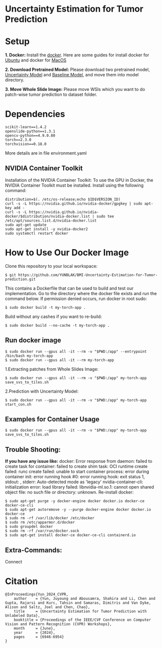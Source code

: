 # Uncertainty Estimation for Tumor Prediction

# Setup
**1. Docker:**
Install the [docker](https://www.docker.com/). Here are some guides for install docker for [Ubuntu](https://docs.docker.com/desktop/install/mac-install/) and docker for [MacOS](https://www.docker.com/)

**2. Download Pretrained Model:**
Please download two pretrained model, [Uncertainty Model](https://drive.google.com/file/d/1YlSQzmeggKB97pATNdlmeq6Q7PUr3EW-/view?usp=sharing) and [Baseline Model](https://drive.google.com/file/d/10H7Ce79zfb1b3tdX5dNexjIqKkCLtWzN/view?usp=sharing), and move them into model directory. 

**3. Move Whole Slide Image:**
Please move WSIs which you want to do patch-wise tumor prediction to dataset folder.

# Dependencies

    scikit-learn==1.4.2
    openslide-python==1.3.1
    opencv-python==4.9.0.80
    torch==2.3.0
    torchvision==0.18.0


More details are in file environment.yaml

## NVIDIA Container Toolkit
Installation of the NVIDIA Container Toolkit: To use the GPU in Docker, the NVIDIA Container Toolkit must be installed. Install using the following command:

    distribution=$(. /etc/os-release;echo $ID$VERSION_ID)
    curl -s -L https://nvidia.github.io/nvidia-docker/gpgkey | sudo apt-key add -
    curl -s -L https://nvidia.github.io/nvidia-docker/$distribution/nvidia-docker.list | sudo tee /etc/apt/sources.list.d/nvidia-docker.list
    sudo apt-get update
    sudo apt-get install -y nvidia-docker2
    sudo systemctl restart docker



# How to Use Our Docker Image
Clone this repository to your local workspace:

    $ git https://github.com/YUNBLAK/BMI-Uncertainty-Estimation-for-Tumor-prediction.git

This contains a Dockerfile that can be used to build and test our implementation. Go to the directory where the docker file exists and run the command below. If permission denied occurs, run docker in root sudo:

    $ sudo docker build -t my-torch-app .

Build without any cashes if you want to re-build:
    
    $ sudo docker build --no-cache -t my-torch-app .


## Run docker image

    $ sudo docker run --gpus all -it --rm -v "$PWD:/app" --entrypoint /bin/bash my-torch-app    
    $ sudo docker run --gpus all -it --rm my-torch-app


1.Extracting patches from Whole Slides Image:

    $ sudo docker run --gpus all -it --rm -v "$PWD:/app" my-torch-app save_svs_to_tiles.sh

2.Prediction with Uncertainty Model:

    $ sudo docker run --gpus all -it --rm -v "$PWD:/app" my-torch-app start_con.sh

## Examples for Container Usage
    
    $ sudo docker run --gpus all -it --rm -v "$PWD:/app" my-torch-app save_svs_to_tiles.sh





## Trouble Shooting:
**If you have any issue like:**
docker: Error response from daemon: failed to create task for container: failed to create shim task: OCI runtime create failed: runc create failed: unable to start container process: error during container init: error running hook #0: error running hook: exit status 1, stdout: , stderr: Auto-detected mode as 'legacy'
nvidia-container-cli: initialization error: load library failed: libnvidia-ml.so.1: cannot open shared object file: no such file or directory: unknown.
Re-install docker:

    $ sudo apt-get purge -y docker-engine docker docker.io docker-ce docker-ce-cli
    $ sudo apt-get autoremove -y --purge docker-engine docker docker.io docker-ce
    $ sudo rm -rf /var/lib/docker /etc/docker
    $ sudo rm /etc/apparmor.d/docker
    $ sudo groupdel docker
    $ sudo rm -rf /var/run/docker.sock
    $ sudo apt-get install docker-ce docker-ce-cli containerd.io

## Extra-Commands:

Connect

# Citation

    @InProceedings{Yun_2024_CVPR,
        author    = {Yun, Juyoung and Abousamra, Shahira and Li, Chen and Gupta, Rajarsi and Kurc, Tahsin and Samaras, Dimitris and Van Dyke, Alison and Saltz, Joel and Chen, Chao},
        title     = {Uncertainty Estimation for Tumor Prediction with Unlabeled Data},
        booktitle = {Proceedings of the IEEE/CVF Conference on Computer Vision and Pattern Recognition (CVPR) Workshops},
        month     = {June},
        year      = {2024},
        pages     = {6946-6954}
    }
